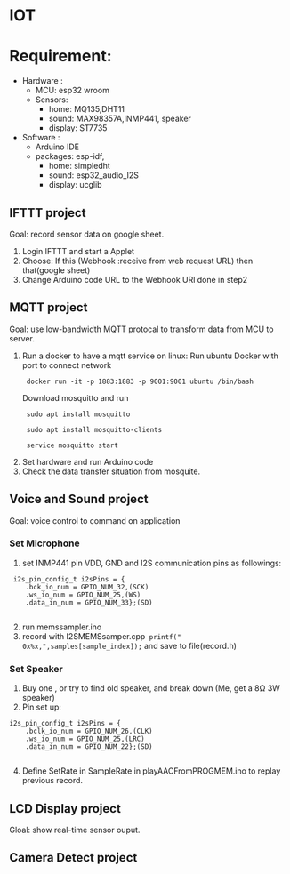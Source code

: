 # IOT

# Requirement:
* Hardware : 
  * MCU: esp32 wroom
  * Sensors: 
    * home: MQ135,DHT11 
    * sound: MAX98357A,INMP441, speaker
    * display: ST7735
* Software : 
  * Arduino IDE
  * packages: esp-idf,
    * home: simpledht 
    * sound: esp32_audio_I2S
    * display: ucglib
 
## IFTTT project
Goal: record sensor data on google sheet.
1. Login IFTTT and start a Applet
2. Choose: If this (Webhook :receive from web request URL) then that(google sheet)
3. Change Arduino code URL to the Webhook URl done in step2  

## MQTT project
 Goal: use low-bandwidth MQTT protocal to transform data from MCU to server.
 
 1. Run a docker to have a mqtt service on linux:
     Run ubuntu Docker with port to connect network 
    ```
     docker run -it -p 1883:1883 -p 9001:9001 ubuntu /bin/bash
    ```
    Download mosquitto and run 
    ```
     sudo apt install mosquitto
 
     sudo apt install mosquitto-clients

     service mosquitto start
    ```
  2. Set hardware and run Arduino code
  3. Check the data transfer situation from mosquite.

## Voice and Sound project

Goal: voice control to command on application
### Set Microphone
1. set INMP441 pin VDD, GND and I2S communication pins as followings:
```
 i2s_pin_config_t i2sPins = {
    .bck_io_num = GPIO_NUM_32,(SCK)
    .ws_io_num = GPIO_NUM_25,(WS)
    .data_in_num = GPIO_NUM_33};(SD)
    
 ```
2. run memssampler.ino
3. record with I2SMEMSsamper.cpp` printf(" 0x%x,",samples[sample_index]);` and save to file(record.h)
### Set Speaker
1. Buy one , or try to find old speaker, and break down (Me, get a 8Ω 3W speaker)
2. Pin set up: 

```
i2s_pin_config_t i2sPins = {
    .bclk_io_num = GPIO_NUM_26,(CLK)
    .ws_io_num = GPIO_NUM_25,(LRC)
    .data_in_num = GPIO_NUM_22};(SD)
    
```
4. Define SetRate in SampleRate in playAACFromPROGMEM.ino to replay previous record.


## LCD Display project
Gloal: show real-time sensor ouput.
## Camera Detect project
